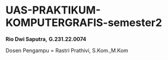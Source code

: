 # UAS-PRAKTIKUM-KOMPUTERGRAFIS-semester2
**Rio Dwi Saputra,**
**G.231.22.0074**

Dosen Pengampu = Rastri Prathivi, S.Kom.,M.Kom
